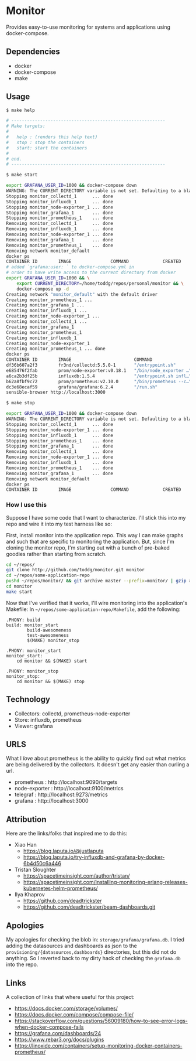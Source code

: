# Monitor

Provides easy-to-use monitoring for systems and applications using docker-compose.

## Dependencies

* docker
* docker-compose
* make


## Usage

```bash
$ make help

# -----------------------------------------------------------
# Make targets:
#
# 	help : (renders this help text)
#	stop : stop the containers
#	start: start the containers
#
# end.
# -----------------------------------------------------------
```

```bash
$ make start

export GRAFANA_USER_ID=1000 && docker-compose down
WARNING: The CURRENT_DIRECTORY variable is not set. Defaulting to a blank string.
Stopping monitor_collectd_1      ... done
Stopping monitor_influxdb_1      ... done
Stopping monitor_node-exporter_1 ... done
Stopping monitor_grafana_1       ... done
Stopping monitor_prometheus_1    ... done
Removing monitor_collectd_1      ... done
Removing monitor_influxdb_1      ... done
Removing monitor_node-exporter_1 ... done
Removing monitor_grafana_1       ... done
Removing monitor_prometheus_1    ... done
Removing network monitor_default
docker ps
CONTAINER ID        IMAGE               COMMAND             CREATED             STATUS              PORTS               NAMES
# added `grafana:user: ` to docker-compose.yml in
# order to have write access to the current directory from docker
export GRAFANA_USER_ID=1000 && \
    export CURRENT_DIRECTORY=/home/toddg/repos/personal/monitor && \
    docker-compose up -d
Creating network "monitor_default" with the default driver
Creating monitor_prometheus_1 ...
Creating monitor_grafana_1 ...
Creating monitor_influxdb_1 ...
Creating monitor_node-exporter_1 ...
Creating monitor_collectd_1 ...
Creating monitor_grafana_1
Creating monitor_prometheus_1
Creating monitor_influxdb_1
Creating monitor_node-exporter_1
Creating monitor_prometheus_1 ... done
docker ps
CONTAINER ID        IMAGE                        COMMAND                  CREATED             STATUS                  PORTS                                                                      NAMES
df36b607a2f3        fr3nd/collectd:5.5.0-1       "/entrypoint.sh"         5 seconds ago       Up 4 seconds                                                                                       monitor_collectd_1
e685476f2fab        prom/node-exporter:v0.18.1   "/bin/node_exporter …"   5 seconds ago       Up 1 second             0.0.0.0:9100->9100/tcp                                                     monitor_node-exporter_1
a6ca2b3df25b        influxdb:1.5.4               "/entrypoint.sh infl…"   5 seconds ago       Up 3 seconds            0.0.0.0:8083->8083/tcp, 0.0.0.0:8086->8086/tcp, 0.0.0.0:25826->25826/udp   monitor_influxdb_1
b62a8fbf9c72        prom/prometheus:v2.10.0      "/bin/prometheus --c…"   5 seconds ago       Up Less than a second   0.0.0.0:9090->9090/tcp                                                     monitor_prometheus_1
dc3e68ecaf59        grafana/grafana:6.2.4        "/run.sh"                6 seconds ago       Up 2 seconds            0.0.0.0:3000->3000/tcp                                                     monitor_grafana_1
sensible-browser http://localhost:3000

```

```bash
$ make stop

export GRAFANA_USER_ID=1000 && docker-compose down
WARNING: The CURRENT_DIRECTORY variable is not set. Defaulting to a blank string.
Stopping monitor_collectd_1      ... done
Stopping monitor_node-exporter_1 ... done
Stopping monitor_influxdb_1      ... done
Stopping monitor_prometheus_1    ... done
Stopping monitor_grafana_1       ... done
Removing monitor_collectd_1      ... done
Removing monitor_node-exporter_1 ... done
Removing monitor_influxdb_1      ... done
Removing monitor_prometheus_1    ... done
Removing monitor_grafana_1       ... done
Removing network monitor_default
docker ps
CONTAINER ID        IMAGE               COMMAND             CREATED             STATUS              PORTS               NAMES
```

### How I use this

Suppose I have some code that I want to characterize. I'll stick this into my repo and wire it into my test harness like so:

First, install monitor into the application repo. This way I can make graphs and such that are specific to monitoring the application. But, since I'm cloning the monitor repo, I'm starting out with a bunch of pre-baked goodies rather than starting from scratch.

```bash
cd ~/repos/
git clone http://github.com/toddg/monitor.git monitor
cd ~/repos/some-application-repo
pushd ~/repos/monitor/ && git archive master --prefix=monitor/ | gzip > monitor.tgz && mv monitor.tgz ~/repos/some-application-repo/. && popd && tar -zxvf monitor.tgz && rm monitor.tgz
cd monitor
make start
```

Now that I've verified that it works, I'll wire monitoring into the application's Makefile: In `~/repos/some-application-repo/Makefile`, add the following:

```make
.PHONY: build
build: monitor_start
        build-awesomeness
        test-awesomeness
        $(MAKE) monitor_stop

.PHONY: monitor_start
monitor_start: 
	cd monitor && $(MAKE) start

.PHONY: monitor_stop
monitor_stop: 
	cd monitor && $(MAKE) stop
```


## Technology

* Collectors:   collectd, prometheus-node-exporter
* Store:        influxdb, prometheus
* Viewer:       grafana

## URLS

What I *love* about prometheus is the ability to quickly find out what metrics are being delivered by the collectors. It doesn't get any easier than curling a url.

* prometheus    : http://localhost:9090/targets
* node-exporter : http://localhost:9100/metrics
* telegraf      : http://localhost:9273/metrics
* grafana       : http://localhost:3000

## Attribution

Here are the links/folks that inspired me to do this:

* Xiao Han
  * https://blog.laputa.io/@justlaputa
  * https://blog.laputa.io/try-influxdb-and-grafana-by-docker-6b4d50c6a446
* Tristan Sloughter 
  * https://spacetimeinsight.com/author/tristan/
  * https://spacetimeinsight.com/installing-monitoring-erlang-releases-kubernetes-helm-prometheus/
* Ilya Khaprov
  * https://github.com/deadtrickster
  * https://github.com/deadtrickster/beam-dashboards.git

## Apologies

My apologies for checking the blob in: `storage/grafana/grafana.db`. I tried adding the datasources and dashboards as json to the `provisioning/{datasources,dashboards}` directories, but this did not do anything. So I reverted back to my dirty hack of checking the `grafana.db` into the repo.

## Links

A collection of links that where useful for this project:

* https://docs.docker.com/storage/volumes/
* https://docs.docker.com/compose/compose-file/
* https://stackoverflow.com/questions/56009180/how-to-see-error-logs-when-docker-compose-fails
* https://grafana.com/dashboards/24
* https://www.rebar3.org/docs/plugins
* https://linoxide.com/containers/setup-monitoring-docker-containers-prometheus/
